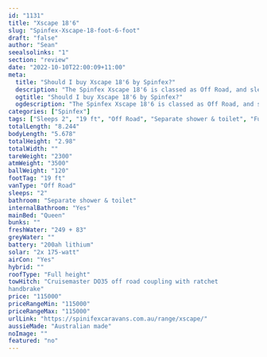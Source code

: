 ```yaml
---
id: "1131"
title: "Xscape 18'6"
slug: "Spinfex-Xscape-18-foot-6-foot"
draft: "false"
author: "Sean"
seealsolinks: "1"
section: "review"
date: "2022-10-10T22:00:09+11:00"
meta:
  title: "Should I buy Xscape 18'6 by Spinfex?"
  description: "The Spinfex Xscape 18'6 is classed as Off Road, and sleeps 2 people. It is Australian made and comes in at 19 ft. It generally has Separate shower & toilet."
  ogtitle: "Should I buy Xscape 18'6 by Spinfex?"
  ogdescription: "The Spinfex Xscape 18'6 is classed as Off Road, and sleeps 2 people. It is Australian made and comes in at 19 ft. It generally has Separate shower & toilet."
categories: ["Spinfex"]
tags: ["Sleeps 2", "19 ft", "Off Road", "Separate shower & toilet", "Full height", "Over 100k"]
totalLength: "8.244"
bodyLength: "5.678"
totalHeight: "2.98"
totalWidth: ""
tareWeight: "2300"
atmWeight: "3500"
ballWeight: "120"
footTag: "19 ft"
vanType: "Off Road"
sleeps: "2"
bathroom: "Separate shower & toilet"
internalBathroom: "Yes"
mainBed: "Queen"
bunks: ""
freshWater: "249 + 83"
greyWater: ""
battery: "200ah lithium"
solar: "2x 175-watt"
airCon: "Yes"
hybrid: ""
roofType: "Full height"
towHitch: "Cruisemaster DO35 off road coupling with ratchet
handbrake"
price: "115000"
priceRangeMin: "115000"
priceRangeMax: "115000"
urlLink: "https://spinifexcaravans.com.au/range/xscape/"
aussieMade: "Australian made"
noImage: ""
featured: "no"
---
```

